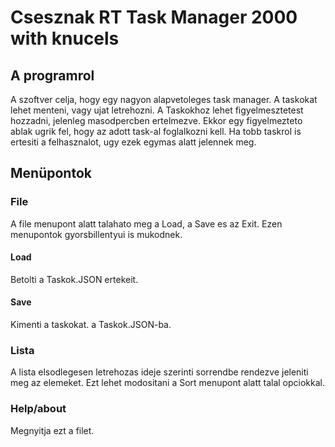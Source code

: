 # Csesznak RT Task Manager 2000 with knucels

## A programrol

A szoftver celja, hogy egy nagyon alapvetoleges task manager. A taskokat lehet menteni, vagy ujat letrehozni. A Taskokhoz lehet figyelmesztetest hozzadni, jelenleg masodpercben ertelmezve. Ekkor egy figyelmezteto ablak ugrik fel, hogy az adott task-al foglalkozni kell. Ha tobb taskrol is ertesiti a felhasznalot, ugy ezek egymas alatt jelennek meg. 

## Menüpontok

### File
A file menupont alatt talahato meg a Load, a Save es az Exit. Ezen menupontok gyorsbillentyui is mukodnek. 

#### Load

Betolti a Taskok.JSON ertekeit.

#### Save 

Kimenti a taskokat. a Taskok.JSON-ba. 

### Lista

A lista elsodlegesen letrehozas ideje szerinti sorrendbe rendezve jeleniti meg az elemeket. Ezt lehet modositani a Sort menupont alatt talal opciokkal.

### Help/about

Megnyitja ezt a filet.

